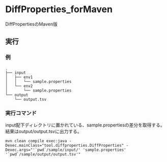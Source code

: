 # DiffProperties_forMaven
DiffPropertiesのMaven版

## 実行

### 例

```
.
├── input
│   ├── env1
│   │   └── sample.properties
│   └── env2
│       └── sample.properties
└── output
    └── output.tsv
```

### 実行コマンド

input配下ディレクトリに置かれている、sample.propertiesの差分を取得する。  
結果はoutput/output.tsvに出力する。

```
mvn clean compile exec:java -Dexec.mainClass="tool.diffproperties.DiffProperties" -Dexec.args="'`pwd`/sample/input/' 'sample.properties' '`pwd`/sample/output/output.tsv'"
```